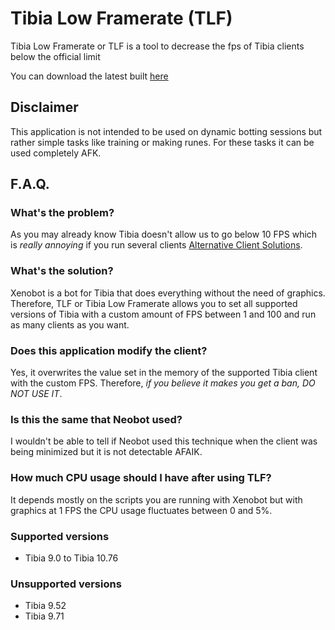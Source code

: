 # Tibia Low Framerate (TLF)
Tibia Low Framerate or TLF is a tool to decrease the fps of Tibia clients below the official limit

You can download the latest built [here](https://www.dropbox.com/s/87x3xzhbdbo6os9/TLF.png?dl=1)

## Disclaimer
This application is not intended to be used on dynamic botting sessions but rather simple tasks like training or making runes. For these tasks it can be used completely AFK.

## F.A.Q.
### What's the problem?
As you may already know Tibia doesn't allow us to go below 10 FPS which is *really annoying* if you run several clients [Alternative Client Solutions](http://forums.xenobot.net/showthread.php?19129-Alternative-Multiclient-Solution).

### What's the solution?
Xenobot is a bot for Tibia that does everything without the need of graphics. Therefore, TLF or Tibia Low Framerate allows you to set all supported versions of Tibia with a custom amount of FPS between 1 and 100 and run as many clients as you want.

### Does this application modify the client?
Yes, it overwrites the value set in the memory of the supported Tibia client with the custom FPS. Therefore, *if you believe it makes you get a ban, DO NOT USE IT*.

### Is this the same that Neobot used?
I wouldn't be able to tell if Neobot used this technique when the client was being minimized but it is not detectable AFAIK.

### How much CPU usage should I have after using TLF?
It depends mostly on the scripts you are running with Xenobot but with graphics at 1 FPS the CPU usage fluctuates between 0 and 5%.

### Supported versions
* Tibia 9.0 to Tibia 10.76

### Unsupported versions
* Tibia 9.52
* Tibia 9.71
